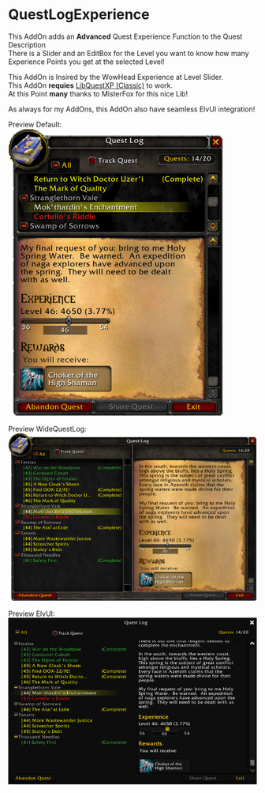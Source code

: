# QuestLogExperience  
This AddOn adds an **Advanced** Quest Experience Function to the Quest Description  
There is a Slider and an EditBox for the Level you want to know how many Experience Points you get at the selected Level!

This AddOn is Insired by the WowHead Experience at Level Slider.  
This AddOn **requies** [LibQuestXP (Classic)](https://github.com/MrFox42/libquestxp) to work.  
At this Point **many** thanks to MisterFox for this nice Lib!  
  
As always for my AddOns, this AddOn also have seamless ElvUI integration!  
  
Preview Default:  
![Preview Default](https://github.com/fubaBfA/QuestLogExperience/blob/master/pics/preview_Default_001.png)

Preview WideQuestLog:  
![Preview WideQuestLog](https://github.com/fubaBfA/QuestLogExperience/blob/master/pics/preview_WideQuestLog_001.png)

Preview ElvUI:  
![Preview ElvUI](https://github.com/fubaBfA/QuestLogExperience/blob/master/pics/preview_ElvUI_001.png)
